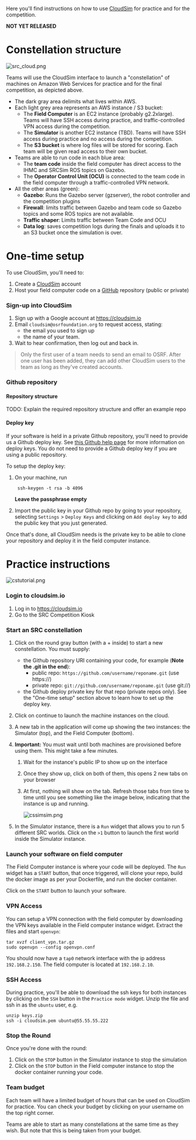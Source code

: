 Here you'll find instructions on how to use [CloudSim](https://cloudsim.io) for practice and for the competition.

**NOT YET RELEASED**

# Constellation structure

![src_cloud.png](https://bitbucket.org/repo/xEbAAe/images/2411928160-src_cloud.png)

Teams will use the CloudSim interface to launch a "constellation" of machines on Amazon Web Services for practice and for the final competition, as depicted above.

* The dark gray area delimits what lives within AWS.
* Each light grey area represents an AWS instance / S3 bucket:
    * The **Field Computer** is an EC2 instance (probably g2.2xlarge). Teams will have SSH access during practice, and traffic-controlled VPN access during the competition.
    * The **Simulator** is another EC2 instance (TBD). Teams will have SSH access during practice and no access during the competition.
    * The **S3 bucket** is where log files will be stored for scoring. Each team will be given read access to their own bucket.
* Teams are able to run code in each blue area:
    * The **team code** inside the field computer has direct access to the IHMC and SRCSim ROS topics on Gazebo.
    * The **Operator Control Unit (OCU)** is connected to the team code in the field computer through a traffic-controlled VPN network.
* All the other areas (green):
    * **Gazebo**: Runs the Gazebo server (gzserver), the robot controller and the competition plugins
    * **Firewall**: limits traffic between Gazebo and team code so Gazebo topics and some ROS topics are not available.
    * **Traffic shaper**: Limits traffic between Team Code and OCU
    * **Data log**: saves competition logs during the finals and uploads it to an S3 bucket once the simulation is over.

# One-time setup

To use CloudSim, you'll need to:

1. Create a [CloudSim](https://cloudsim.io) account
1. Host your field computer code on a [GitHub](https://github.com/) repository (public or private)

### Sign-up into CloudSim

1. Sign up with a Google account at https://cloudsim.io
1. Email `cloudsim@osrfoundation.org` to request access, stating:
    * the email you used to sign up 
    * the name of your team. 
1. Wait to hear confirmation, then log out and back in.

> Only the first user of a team needs to send an email to OSRF. After one user has been added, they can add other CloudSim users to the team as long as they've created accounts.

### Github repository

#### Repository structure

TODO: Explain the required repository structure and offer an example repo

#### Deploy key

If your software is held in a private Github repository, you'll need to provide us a Github deploy key. See [this Github help page](https://developer.github.com/guides/managing-deploy-keys/#deploy-keys) for more information on deploy keys. You do not need to provide a Github deploy key if you are using a public repository.

To setup the deploy key: 

1. On your machine, run 

        ssh-keygen -t rsa -b 4096

      **Leave the passphrase empty**

1. Import the public key in your Github repo by going to your repository, selecting `Settings` > `Deploy Keys` and clicking on `Add deploy key` to add the public key that you just generated.

Once that's done, all CloudSim needs is the private key to be able to clone your repository and deploy it in the field computer instance.

# Practice instructions

![cstutorial.png](https://bitbucket.org/repo/xEbAAe/images/3141748960-cstutorial.png)

### Login to cloudsim.io

1. Log in to https://cloudsim.io
1. Go to the SRC Competition Kiosk

### Start an SRC constellation

1. Click on the round gray button (with a + inside) to start a new constellation. You must supply:

    * the Github repository URI containing your code, for example (**Note the .git in the end**):
        * public repo: `https://github.com/username/reponame.git` (use https://)
        * private repo: `git://github.com/username/reponame.git` (use git://)
    * the Github deploy private key for that repo (private repos only). See the "One-time setup" section above to learn how to set up the deploy key. 

1. Click on continue to launch the machine instances on the cloud.

1. A new tab in the application will come up showing the two instances: the Simulator (top), and the Field Computer (bottom).

1. **Important:** You must wait until both machines are provisioned before using them. This might take a few minutes.
    1. Wait for the instance's public IP to show up on the interface
    1. Once they show up, click on both of them, this opens 2 new tabs on your browser
    1. At first, nothing will show on the tab. Refresh those tabs from time to time until you see something like the image below, indicating that the instance is up and running.

        ![cssimsim.png](https://bitbucket.org/repo/xEbAAe/images/3281358634-cssimsim.png)

1. In the Simulator instance, there is a `Run` widget that allows you to run 5 different SRC worlds. Click on the `>1` button to launch the first world inside the Simulator instance. 

### Launch your software on field computer

The Field Computer instance is where your code will be deployed. The `Run` widget has a `START` button, that once triggered, will clone your repo, build the docker image as per your Dockerfile, and run the docker container. 

Click on the `START` button to launch your software. 

### VPN Access

You can setup a VPN connection with the field computer by downloading the VPN keys available in the Field computer instance widget. Extract the files and start `openvpn`:

~~~
tar xvzf client_vpn.tar.gz
sudo openvpn --config openvpn.conf
~~~

You should now have a `tap0` network interface with the ip address `192.168.2.150`. The field computer is located at `192.168.2.10`.

### SSH Access

During practice, you'll be able to download the ssh keys for both instances by clicking on the `SSH` button in the `Practice mode` widget. Unzip the file and ssh in as the `ubuntu` user, e.g.

~~~ 
unzip keys.zip
ssh -i cloudsim.pem ubuntu@55.55.55.222
~~~

### Stop the Round

Once you're done with the round:

1. Click on the `STOP` button in the Simulator instance to stop the simulation
1. Click on the `STOP` button in the Field computer instance to stop the docker container running your code.

### Team budget

Each team will have a limited budget of hours that can be used on CloudSim for practice. You can check your budget by clicking on your username on the top right corner.

Teams are able to start as many constellations at the same time as they wish. But note that this is being taken from your budget.